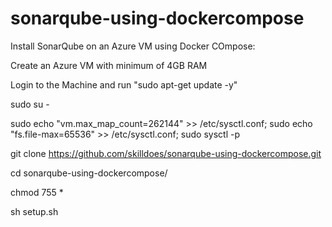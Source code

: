 # sonarqube-using-dockercompose

Install SonarQube on an Azure VM using Docker COmpose:

Create an Azure VM with minimum of 4GB RAM

Login to the Machine and run "sudo apt-get update -y"

sudo su -

sudo echo "vm.max_map_count=262144" >> /etc/sysctl.conf; sudo echo "fs.file-max=65536" >> /etc/sysctl.conf; sudo sysctl -p



git clone https://github.com/skilldoes/sonarqube-using-dockercompose.git

cd sonarqube-using-dockercompose/

chmod 755 *

sh setup.sh 
